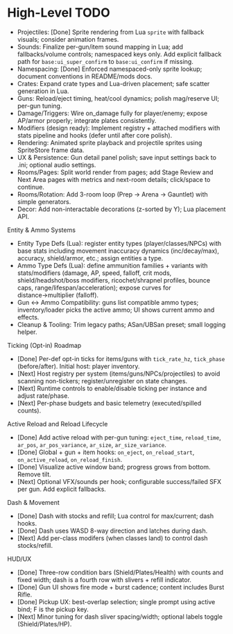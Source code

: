 High-Level TODO
===============

- Projectiles: [Done] Sprite rendering from Lua `sprite` with fallback visuals; consider animation frames.
- Sounds: Finalize per-gun/item sound mapping in Lua; add fallbacks/volume controls; namespaced keys only. Add explicit fallback path for `base:ui_super_confirm` to `base:ui_confirm` if missing.
- Namespacing: [Done] Enforced namespaced-only sprite lookup; document conventions in README/mods docs.
- Crates: Expand crate types and Lua-driven placement; safe scatter generation in Lua.
- Guns: Reload/eject timing, heat/cool dynamics; polish mag/reserve UI; per-gun tuning.
- Damage/Triggers: Wire on_damage fully for player/enemy; expose AP/armor properly; integrate plates consistently.
- Modifiers (design ready): Implement registry + attached modifiers with stats pipeline and hooks (defer until after core polish).
- Rendering: Animated sprite playback and projectile sprites using SpriteStore frame data.
- UX & Persistence: Gun detail panel polish; save input settings back to .ini; optional audio settings.
- Rooms/Pages: Split world render from pages; add Stage Review and Next Area pages with metrics and next-room details; click/space to continue.
- Rooms/Rotation: Add 3-room loop (Prep → Arena → Gauntlet) with simple generators.
- Decor: Add non-interactable decorations (z-sorted by Y); Lua placement API.

Entity & Ammo Systems
- Entity Type Defs (Lua): register entity types (player/classes/NPCs) with base stats including movement inaccuracy dynamics (inc/decay/max), accuracy, shield/armor, etc.; assign entities a type.
- Ammo Type Defs (Lua): define ammunition families + variants with stats/modifiers (damage, AP, speed, falloff, crit mods, shield/headshot/boss modifiers, ricochet/shrapnel profiles, bounce caps, range/lifespan/acceleration); expose curves for distance→multiplier (falloff).
- Gun ↔ Ammo Compatibility: guns list compatible ammo types; inventory/loader picks the active ammo; UI shows current ammo and effects.
- Cleanup & Tooling: Trim legacy paths; ASan/UBSan preset; small logging helper.

Ticking (Opt-in) Roadmap
- [Done] Per-def opt-in ticks for items/guns with `tick_rate_hz`, `tick_phase` (before/after). Initial host: player inventory.
- [Next] Host registry per system (items/guns/NPCs/projectiles) to avoid scanning non-tickers; register/unregister on state changes.
- [Next] Runtime controls to enable/disable ticking per instance and adjust rate/phase.
- [Next] Per-phase budgets and basic telemetry (executed/spilled counts).

Active Reload and Reload Lifecycle
- [Done] Add active reload with per-gun tuning: `eject_time`, `reload_time`, `ar_pos`, `ar_pos_variance`, `ar_size`, `ar_size_variance`.
- [Done] Global + gun + item hooks: `on_eject`, `on_reload_start`, `on_active_reload`, `on_reload_finish`.
- [Done] Visualize active window band; progress grows from bottom. Remove tilt.
- [Next] Optional VFX/sounds per hook; configurable success/failed SFX per gun. Add explicit fallbacks.

Dash & Movement
- [Done] Dash with stocks and refill; Lua control for max/current; dash hooks.
- [Done] Dash uses WASD 8-way direction and latches during dash.
- [Next] Add per-class modifers (when classes land) to control dash stocks/refill.

HUD/UX
- [Done] Three-row condition bars (Shield/Plates/Health) with counts and fixed width; dash is a fourth row with slivers + refill indicator.
- [Done] Gun UI shows fire mode + burst cadence; content includes Burst Rifle.
- [Done] Pickup UX: best-overlap selection; single prompt using active bind; F is the pickup key.
- [Next] Minor tuning for dash sliver spacing/width; optional labels toggle (Shield/Plates/HP).

